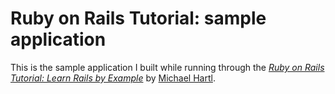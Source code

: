 # Ruby on Rails Tutorial: sample application

This is the sample application I built while running through the
[*Ruby on Rails Tutorial: Learn Rails by Example*](http://railstutorial.org/)
by [Michael Hartl](http://michaelhartl.com).